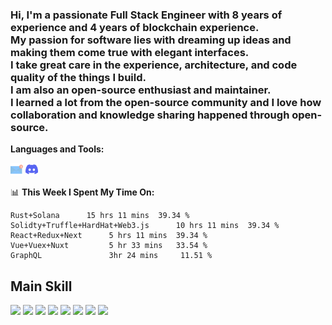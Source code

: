 <h3>
Hi, I'm a passionate Full Stack Engineer with 8 years of experience and 4 years of blockchain experience. <br/>
My passion for software lies with dreaming up ideas and making them come true with elegant interfaces. <br/>
I take great care in the experience, architecture, and code quality of the things I build.<br/>
I am also an open-source enthusiast and maintainer. <br/>
I learned a lot from the open-source community and I love how collaboration and knowledge sharing happened through open-source.
</h3>

**Languages and Tools:**  

<a href="mailto:albertomira1114@gmail.com"><img height="20" src="https://github.com/super1114/super1114/blob/main/email.svg"></a>
<a href="https://discordapp.com/users/889578494944763905"><img height="20" src="https://github.com/super1114/super1114/blob/main/discord.svg"></a>

📊 **This Week I Spent My Time On:**
<!--START_SECTION:waka-->
```text
Rust+Solana      15 hrs 11 mins  39.34 %
Solidty+Truffle+HardHat+Web3.js      10 hrs 11 mins  39.34 % 
React+Redux+Next      5 hrs 11 mins  39.34 % 
Vue+Vuex+Nuxt         5 hr 33 mins   33.54 % 
GraphQL               3hr 24 mins     11.51 % 
```
<!--END_SECTION:waka-->



## Main Skill


![](https://img.shields.io/badge/Framework-React-informational?style=flat&logo=react&logoColor=white&color=3bac3a)
![](https://img.shields.io/badge/Framework-Vue-informational?style=flat&logo=vue.js&logoColor=white&color=3bac3a)
![](https://img.shields.io/badge/Framework-Quasar-informational?style=flat&logo=quasar&logoColor=white&color=3bac3a)
![](https://img.shields.io/badge/Language-JavaScript-informational?style=flat&logo=javascript&logoColor=white&color=3bac3a)
![](https://img.shields.io/badge/Language-TypeScript-informational?style=flat&logo=typescript&logoColor=white&color=3bac3a)
![](https://img.shields.io/badge/Database-MySQL-informational?style=flat&logo=mysql&logoColor=white&color=3bac3a)
![](https://img.shields.io/badge/Database-MongoDB-informational?style=flat&logo=mongodb&logoColor=white&color=3bac3a)
![](https://img.shields.io/badge/Cloud-AWS-informational?style=flat&logo=Amazon&logoColor=white&color=3bac3a)









